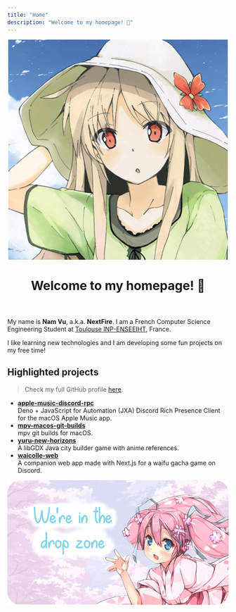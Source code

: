 ```yaml
---
title: "Home"
description: "Welcome to my homepage! 👋"
---
```


<header class="text-center">
  <img src="/img/mashiro.jpg" class="w-2/5 rounded-full mx-auto" />
  <h1>Welcome to my homepage! 👋</h1>
</header>

My name is **Nam Vu**, a.k.a. **NextFire**.
I am a French Computer Science Engineering Student at [Toulouse INP-ENSEEIHT](https://www.enseeiht.fr/en/index.html), France.

I like learning new technologies and I am developing some fun projects on my free time!

## Highlighted projects

> Check my full GitHub profile [here](https://github.com/NextFire).

- **[apple-music-discord-rpc](https://github.com/NextFire/apple-music-discord-rpc)**\
  Deno + JavaScript for Automation (JXA) Discord Rich Presence Client for the macOS Apple Music app.
- **[mpv-macos-git-builds](https://github.com/NextFire/mpv-macos-git-builds)**\
  mpv git builds for macOS.
- **[yuru-new-horizons](https://github.com/NextFire/yuru-new-horizons)**\
  A libGDX Java city builder game with anime references.
- **[waicolle-web](https://github.com/Japan7/waicolle-web)**\
  A companion web app made with Next.js for a waifu gacha game on Discord.

<a href="https://waicolle.yuru.moe" class="block w-1/2 mx-auto">
  <img src="/img/drpzn.png" />
</a>

